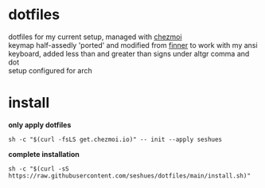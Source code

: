 # dotfiles

dotfiles for my current setup, managed with [chezmoi](https://chezmoi.io)   
keymap half-assedly 'ported' and modified from [finner](https://github.com/ruohola/finner) to work with my ansi keyboard, added less than and greater than signs under altgr comma and dot   
setup configured for arch

# install

**only apply dotfiles**   
```shell
sh -c "$(curl -fsLS get.chezmoi.io)" -- init --apply seshues
```

**complete installation**   
```shell
sh -c "$(curl -sS https://raw.githubusercontent.com/seshues/dotfiles/main/install.sh)"
```
